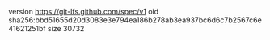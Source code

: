 version https://git-lfs.github.com/spec/v1
oid sha256:bbd51655d20d3083e3e794ea186b278ab3ea937bc6d6c7b2567c6e41621251bf
size 30732
